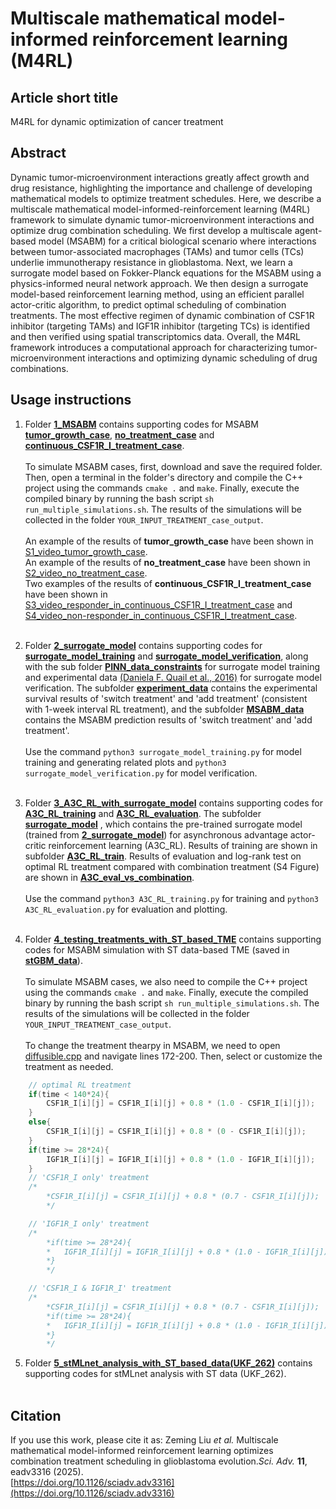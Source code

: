 # Multiscale mathematical model-informed reinforcement learning (M4RL)

## Article short title ##

M4RL for dynamic optimization of cancer treatment

## Abstract ##

Dynamic tumor-microenvironment interactions greatly affect growth and drug resistance, highlighting the importance and challenge of developing mathematical models to optimize treatment schedules. Here, we describe a multiscale mathematical model-informed-reinforcement learning (M4RL) framework to simulate dynamic tumor-microenvironment interactions and optimize drug combination scheduling. We first develop a multiscale agent-based model (MSABM) for a critical biological scenario where interactions between tumor-associated macrophages (TAMs) and tumor cells (TCs) underlie immunotherapy resistance in glioblastoma. Next, we learn a surrogate model based on Fokker-Planck equations for the MSABM using a physics-informed neural network approach. We then design a surrogate model-based reinforcement learning method, using an efficient parallel actor-critic algorithm, to predict optimal scheduling of combination treatments. The most effective regimen of dynamic combination of CSF1R inhibitor (targeting TAMs) and IGF1R inhibitor (targeting TCs) is identified and then verified using spatial transcriptomics data. Overall, the M4RL framework introduces a computational approach for characterizing tumor-microenvironment interactions and optimizing dynamic scheduling of drug combinations. 


## Usage instructions ##

1. Folder [**1_MSABM**](https://github.com/aewsion/M4RL/tree/main/1_MSABM) contains supporting codes for MSABM [**tumor_growth_case**](https://github.com/aewsion/M4RL/tree/main/1_MSABM/tumor_growth_case), [**no_treatment_case**](https://github.com/aewsion/M4RL/tree/main/1_MSABM/no_treatment_case) and [**continuous_CSF1R_I_treatment_case**](https://github.com/aewsion/M4RL/tree/main/1_MSABM/continuous_CSF1R_I_treatment_case).<br><br>
To simulate MSABM cases, first, download and save the required folder. Then, open a terminal in the folder's directory and compile the C++ project using the commands `cmake .` and `make`. Finally, execute the compiled binary by running the bash script `sh run_multiple_simulations.sh`. The results of the simulations will be collected in the folder `YOUR_INPUT_TREATMENT_case_output`. <br><br>
An example of the results of **tumor_growth_case** have been shown in [S1_video_tumor_growth_case](https://github.com/aewsion/M4RL/blob/main/supplement_videos/S1_video_tumor_growth_case.mp4). <br>
An example of the results of **no_treatment_case** have been shown in [S2_video_no_treatment_case](https://github.com/aewsion/M4RL/blob/main/supplement_videos/S2_video_no_treatment_case.mp4). <br>
Two examples of the results of **continuous_CSF1R_I_treatment_case** have been shown in [S3_video_responder_in_continuous_CSF1R_I_treatment_case](https://github.com/aewsion/M4RL/blob/main/supplement_videos/S3_video_responder_in_continuous_CSF1R_I_treatment_case.mp4) and [S4_video_non-responder_in_continuous_CSF1R_I_treatment_case](https://github.com/aewsion/M4RL/blob/main/supplement_videos/S4_video_non-responder_in_continuous_CSF1R_I_treatment_case.mp4). <br><br>

2. Folder [**2_surrogate_model**](https://github.com/aewsion/M4RL/tree/main/2_surrogate_model) contains supporting codes for [**surrogate_model_training**](https://github.com/aewsion/M4RL/blob/main/2_surrogate_model/surrogate_model_training.py) and [**surrogate_model_verification**](https://github.com/aewsion/M4RL/blob/main/2_surrogate_model/surrogate_model_verification.py), along with the sub folder [**PINN_data_constraints**](https://github.com/aewsion/M4RL/tree/main/2_surrogate_model/PINN_data_constraints) for surrogate model training and experimental data [(Daniela F. Quail et al., 2016)](https://www.science.org/doi/10.1126/science.aad3018) for surrogate model verification. The subfolder [**experiment_data**](https://github.com/aewsion/M4RL/tree/main/2_surrogate_model/experiment_data) contains the experimental survival results of 'switch treatment' and 'add treatment' (consistent with 1-week interval RL treatment), and the subfolder [**MSABM_data**](https://github.com/aewsion/M4RL/tree/main/2_surrogate_model/MSABM_data) contains the MSABM prediction results of 'switch treatment' and 'add treatment'.<br><br>
Use the command `python3 surrogate_model_training.py` for model training and generating related plots and `python3 surrogate_model_verification.py` for model verification.<br><br>

3. Folder [**3_A3C_RL_with_surrogate_model**](https://github.com/aewsion/M4RL/tree/main/3_A3C_RL_with_surrogate_model) contains supporting codes for [**A3C_RL_training**](https://github.com/aewsion/M4RL/blob/main/3_A3C_RL_with_surrogate_model/A3C_RL_training.py) and [**A3C_RL_evaluation**](https://github.com/aewsion/M4RL/blob/main/3_A3C_RL_with_surrogate_model/A3C_RL_evaluation.py). The subfolder [**surrogate_model**](https://github.com/aewsion/M4RL/tree/main/3_A3C_RL_with_surrogate_model/surrogate_model) , which contains the pre-trained surrogate model (trained from [**2_surrogate_model**](https://github.com/aewsion/M4RL/tree/main/2_surrogate_model)) for asynchronous advantage actor-critic reinforcement learning (A3C_RL). Results of training are shown in subfolder [**A3C_RL_train**](https://github.com/aewsion/M4RL/tree/main/3_A3C_RL_with_surrogate_model/A3C_RL_train). Results of evaluation and log-rank test on optimal RL treatment compared with combination treatment (S4 Figure) are shown in [**A3C_eval_vs_combination**](https://github.com/aewsion/M4RL/tree/main/3_A3C_RL_with_surrogate_model/A3C_eval_vs_combination). <br><br>
Use the command `python3 A3C_RL_training.py` for training and `python3 A3C_RL_evaluation.py` for evaluation and plotting.<br><br>

4. Folder [**4_testing_treatments_with_ST_based_TME**](https://github.com/aewsion/M4RL/tree/main/4_testing_treatments_with_ST_based_TME) contains supporting codes for MSABM simulation with ST data-based TME (saved in [**stGBM_data**](https://github.com/aewsion/M4RL/tree/main/4_testing_treatments_with_ST_based_TME/stGBM_data)).<br><br>
To simulate MSABM cases, we also need to compile the C++ project using the commands `cmake .` and `make`. Finally, execute the compiled binary by running the bash script `sh run_multiple_simulations.sh`. The results of the simulations will be collected in the folder `YOUR_INPUT_TREATMENT_case_output`. <br><br>
To change the treatment thearpy in MSABM, we need to open [diffusible.cpp](https://github.com/aewsion/M4RL/blob/main/4_testing_treatments_with_ST_based_TME/src/diffusibles.cpp) and navigate lines 172-200. Then, select or customize the treatment as needed.
```cpp
    // optimal RL treatment
    if(time < 140*24){
        CSF1R_I[i][j] = CSF1R_I[i][j] + 0.8 * (1.0 - CSF1R_I[i][j]);
    }
    else{
        CSF1R_I[i][j] = CSF1R_I[i][j] + 0.8 * (0 - CSF1R_I[i][j]);
    }
    if(time >= 28*24){
        IGF1R_I[i][j] = IGF1R_I[i][j] + 0.8 * (1.0 - IGF1R_I[i][j]);
    }
    // 'CSF1R_I only' treatment    
    /*
        *CSF1R_I[i][j] = CSF1R_I[i][j] + 0.8 * (0.7 - CSF1R_I[i][j]);
        */

    // 'IGF1R_I only' treatment
    /*
        *if(time >= 28*24){
        *   IGF1R_I[i][j] = IGF1R_I[i][j] + 0.8 * (1.0 - IGF1R_I[i][j]);
        *}
        */

    // 'CSF1R_I & IGF1R_I' treatment
    /*
        *CSF1R_I[i][j] = CSF1R_I[i][j] + 0.8 * (0.7 - CSF1R_I[i][j]);
        *if(time >= 28*24){
        *   IGF1R_I[i][j] = IGF1R_I[i][j] + 0.8 * (1.0 - IGF1R_I[i][j]);
        *}
        */ 
```
5. Folder [**5_stMLnet_analysis_with_ST_based_data(UKF_262)**](https://github.com/aewsion/M4RL/tree/main/5_stMLnet_analysis_with_ST_based_data(UKF_262)) contains supporting codes for stMLnet analysis with ST data (UKF_262).<br><br>
## Citation ##
If you use this work, please cite it as:
Zeming Liu *et al.* Multiscale mathematical model-informed reinforcement learning optimizes combination treatment scheduling in glioblastoma evolution.*Sci. Adv.* **11**, eadv3316 (2025).  
[https://doi.org/10.1126/sciadv.adv3316](https://doi.org/10.1126/sciadv.adv3316)
